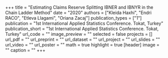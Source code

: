 +++
title = "Estimating Claims Reserve Splitting IBNER and IBNYR in the Chain Ladder Method"
date = "2020"
authors = ["Kleida Haxhi", "Endri RACO", "Etleva Llagami", "Oriana Zacaj"]
publication_types = ["1"]
publication = "1st International Applied Statistics Conference.  Tokat, Turkey"
publication_short = "1st International Applied Statistics Conference.  Tokat, Turkey"
url_code = ""
image_preview = ""
selected = false
projects = []
url_pdf = ""
url_preprint = ""
url_dataset = ""
url_project = ""
url_slides = ""
url_video = ""
url_poster = ""
math = true
highlight = true
[header]
image = ""
caption = ""
+++
